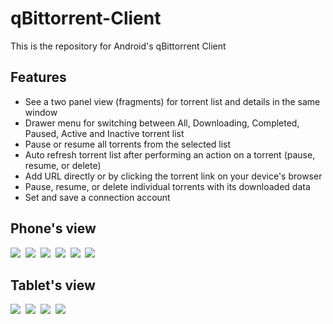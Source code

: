 qBittorrent-Client
==================

This is the repository for Android's qBittorrent Client <br>

<h2>Features</h2>
<ul>
        <li>See a two panel view (fragments) for torrent list and details in the same window</li>
        <li>Drawer menu for switching between All, Downloading, Completed, Paused, Active and Inactive torrent list</li>
        <li>Pause or resume all torrents from the selected list</li>
        <li>Auto refresh torrent list after performing an action on a torrent (pause, resume, or delete) </li>
	<li>Add URL directly or by clicking the torrent link on your device's browser</li>
	<li>Pause, resume, or delete individual torrents with its downloaded data</li>
	<li>Set and save a connection account</li>
</ul>

<h2>Phone's view</h2>
<img src="https://farm8.staticflickr.com/7524/15717757931_686f2a55b3.jpg">&nbsp;
<img src="https://farm8.staticflickr.com/7514/15798741869_6cd6a7e002.jpg">&nbsp;
<img src="https://farm9.staticflickr.com/8675/15797356068_0f880b364c.jpg">&nbsp;
<img src="https://farm6.staticflickr.com/5596/14551722492_b24e1ec32d.jpg">&nbsp;
<img src="https://farm9.staticflickr.com/8676/15982754031_0b2c5cf990.jpg">&nbsp;
<img src="https://farm6.staticflickr.com/5547/12764293595_4fd5078513.jpg">&nbsp;

<h2>Tablet's view</h2>
<img src="https://farm8.staticflickr.com/7462/15365129193_0bbeb3e217_c.jpg"/>&nbsp;
<img src="https://farm4.staticflickr.com/3880/14275272160_3f7d8d5dba_c.jpg"/>&nbsp;
<img src="https://farm8.staticflickr.com/7575/15799017667_08effec906_z.jpg"/>&nbsp;
<img src="https://farm8.staticflickr.com/7498/15365129313_bfcace88a1_z.jpg"/>&nbsp;


